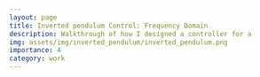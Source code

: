 ```yaml
---
layout: page
title: Inverted pendulum Control: Frequency Domain
description: Walkthrough of how I designed a controller for a
img: assets/img/inverted_pendulum/inverted_pendulum.png
importance: 4
category: work
---
```


